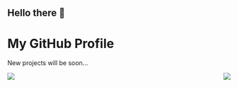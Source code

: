 ## Hello there 👋

<html lang="en">
<head>
    <meta charset="UTF-8">
    <meta name="viewport" content="width=device-width, initial-scale=1.0">
    <link rel="stylesheet" href="styles.css">
</head>
<body>

<div class="header">
    <h1>My GitHub Profile</h1>
    <p> New projects will be soon...</p>
    </div>

  <div style="display: flex; justify-content: space-between;">
  <a href="https://www.codewars.com/users/aizoleg" style="margin-right: 20px;">
    <img src="https://github.r2v.ch/codewars?user=aizoleg&top_languages=true" />
  </a>
  <a href="https://www.leetcode.com/aizoleg">
    <img src="https://leetcard.jacoblin.cool/aizoleg?width=500&height=255" />
  </a>
</div>


</body>
</html>
